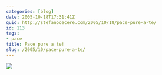 ```yaml
---
categories: [blog]
date: 2005-10-18T17:31:41Z
guid: http://stefanocecere.com/2005/10/18/pace-pure-a-te/
id: 113
tags:
- pace
title: Pace pure a te!
slug: /2005/10/pace-pure-a-te/
---
```


![](/wp-content/pace_pure_a_te.jpg)